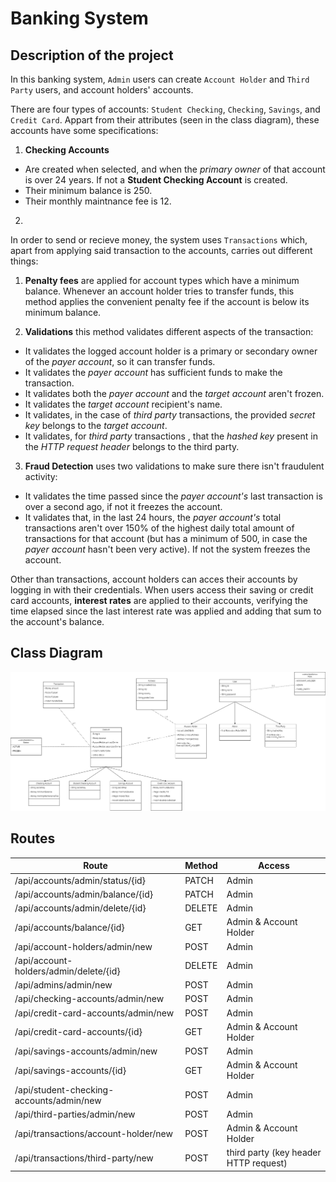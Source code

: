# Banking System

## Description of the project

In this banking system, `Admin` users can create `Account Holder` and `Third Party` users, and account holders' accounts. 

There are four  types of accounts: `Student Checking`, `Checking`, `Savings`, and `Credit Card`. Appart from their attributes (seen in the class diagram), these accounts have some specifications:
1. **Checking Accounts** 
* Are created when selected, and when the *primary owner* of that account is over 24 years. If not a **Student Checking Account** is created.
* Their minimum balance is 250.
* Their monthly maintnance fee is 12.

2.

In order to send or recieve money, the system uses `Transactions` which, apart from applying said transaction to the accounts, carries out different things:

1. **Penalty fees** are applied for account types which have a minimum balance. Whenever an account holder tries to transfer funds, this method applies the convenient penalty fee if the account is below its minimum balance. 

2. **Validations** this method validates different aspects of the transaction:
* It validates the logged account holder is a primary or secondary owner of the *payer account*, so it can transfer funds.
* It validates the *payer account* has sufficient funds to make the transaction.
* It validates both the *payer account* and the *target account* aren't frozen.
* It validates the *target account* recipient's name.
* It validates, in the case of *third party* transactions, the provided *secret key* belongs to the *target account*.
* It validates, for *third party* transactions , that the *hashed key* present in the *HTTP request header* belongs to the third party.

3. **Fraud Detection** uses two validations to make sure there isn't fraudulent activity:
* It validates the time passed since the *payer account's* last transaction is over a second ago, if not it freezes the account.
* It validates that, in the last 24 hours, the *payer account's* total transactions aren't over 150% of the highest daily total amount of transactions for that account (but has a minimum of 500, in case the *payer account* hasn't been very active). If not the system freezes the account. 


Other than transactions, account holders can acces their accounts by logging in with their credentials. When users access their saving or credit card accounts, **interest rates** are applied to their accounts, verifying the time elapsed since the last interest rate was applied and adding that sum to the account's balance. 

## Class Diagram

<img src="https://github.com/Openbank-Java-Bootcamp/Lisa-banking-system/blob/main/class-diagram-bs.drawio.png" />


## Routes

| Route  | Method | Access |
| ------------- | ------------- | ------------- |
| /api/accounts/admin/status/{id}  | PATCH  | Admin  |
| /api/accounts/admin/balance/{id}  | PATCH  | Admin  |
| /api/accounts/admin/delete/{id}  | DELETE  | Admin  |
| /api/accounts/balance/{id}  | GET  | Admin & Account Holder  |
| /api/account-holders/admin/new  | POST  | Admin  |
| /api/account-holders/admin/delete/{id}  | DELETE  | Admin  |
| /api/admins/admin/new  | POST  | Admin  |
| /api/checking-accounts/admin/new  | POST  | Admin  |
| /api/credit-card-accounts/admin/new  | POST  | Admin  |
| /api/credit-card-accounts/{id}  | GET  | Admin & Account Holder  |
| /api/savings-accounts/admin/new  | POST  | Admin  |
| /api/savings-accounts/{id}  | GET  | Admin & Account Holder  |
| /api/student-checking-accounts/admin/new  | POST  | Admin  |
| /api/third-parties/admin/new  | POST  | Admin  |
| /api/transactions/account-holder/new  | POST  | Admin & Account Holder  |
| /api/transactions/third-party/new  | POST  | third party (key header HTTP request)  |
